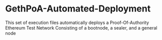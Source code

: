 # GethPoA-Automated-Deployment
This set of execution files automatically deploys a Proof-Of-Authority Ethereum Test Network Consisting of a bootnode, a sealer, and a general node
